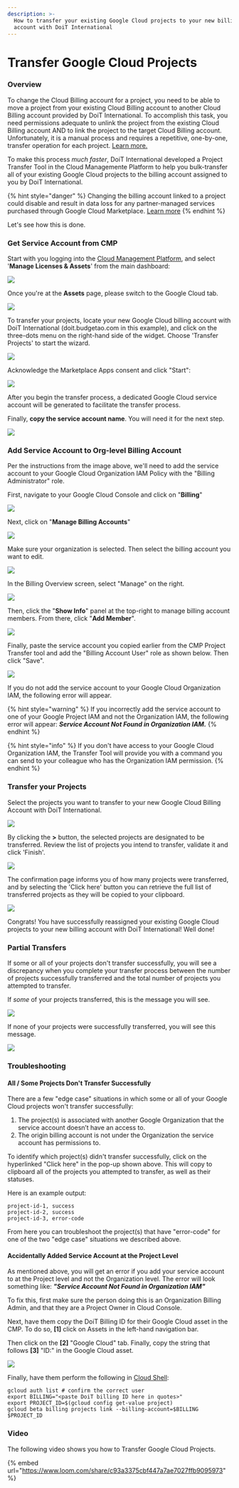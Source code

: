 ```yaml
---
description: >-
  How to transfer your existing Google Cloud projects to your new billing
  account with DoiT International
---
```


# Transfer Google Cloud Projects

### Overview

To change the Cloud Billing account for a project, you need to be able to move a project from your existing Cloud Billing account to another Cloud Billing account provided by DoiT International. To accomplish this task, you need permissions adequate to unlink the project from the existing Cloud Billing account AND to link the project to the target Cloud Billing account. Unfortunately, it is a manual process and requires a repetitive, one-by-one, transfer operation for each project. [Learn more.](https://cloud.google.com/billing/docs/how-to/modify-project#change_the_billing_account_for_a_project) 

To make this process _much faster_, DoiT International developed a Project Transfer Tool in the Cloud Managemente Platform to help you bulk-transfer all of your existing Google Cloud projects to the billing account assigned to you by DoiT International.

{% hint style="danger" %}
Changing the billing account linked to a project could disable and result in data loss for any partner-managed services purchased through Google Cloud Marketplace. [Learn more](https://cloud.google.com/marketplace/docs/understanding-billing#changing_a_projects_billing_account)
{% endhint %}

Let's see how this is done.

### Get Service Account from CMP

Start with you logging into the [Cloud Management Platform](https://app.doit-intl.com), and select '**Manage Licenses & Assets**' from the main dashboard:

![](../.gitbook/assets/transfer-projects.png)

Once you're at the **Assets** page, please switch to the Google Cloud tab.

![](../.gitbook/assets/google-cloud-tab.png)

To transfer your projects, locate your new Google Cloud billing account with DoiT International \(doit.budgetao.com in this example\), and click on the three-dots menu on the right-hand side of the widget. Choose 'Transfer Projects' to start the wizard.

![](../.gitbook/assets/transfer-projects1%20%281%29%20%281%29.png)

Acknowledge the Marketplace Apps consent and click "Start":

![](../.gitbook/assets/transfer-gcp.png)

After you begin the transfer process, a dedicated Google Cloud service account will be generated to facilitate the transfer process. 

Finally, **copy the service account name**. You will need it for the next step.

![](../.gitbook/assets/transfer-projects3.png)

### Add Service Account to Org-level Billing Account

Per the instructions from the image above, we'll need to add the service account to your Google Cloud Organization IAM Policy with the "Billing Administrator" role.

First, navigate to your Google Cloud Console and click on "**Billing**"

![](../.gitbook/assets/screen-shot-2021-02-12-at-11.28.16-am.png)

Next, click on "**Manage Billing Accounts**"

![](../.gitbook/assets/screen-shot-2021-02-12-at-11.28.26-am.png)

Make sure your organization is selected. Then select the billing account you want to edit.

![](../.gitbook/assets/step3.jpg)



In the Billing Overview screen, select "Manage" on the right.

![](../.gitbook/assets/screen-shot-2021-02-12-at-11.29.23-am.png)



Then, click the "**Show Info**" panel at the top-right to manage billing account members. From there, click "**Add Member**".

![](../.gitbook/assets/addmemberprojectransfer.jpg)

Finally, paste the service account you copied earlier from the CMP Project Transfer tool and add the "Billing Account User" role as shown below. Then click "Save".

![](../.gitbook/assets/screen-shot-2021-02-12-at-11.30.30-am.png)

If you do not add the service account to your Google Cloud Organization IAM, the following error will appear. 

{% hint style="warning" %}
If you incorrectly add the service account to one of your Google Project IAM and not the Organization IAM, the following error will appear: _**Service Account Not Found in Organization IAM.**_
{% endhint %}

{% hint style="info" %}
If you don't have access to your Google Cloud Organization IAM, the Transfer Tool will provide you with a command you can send to your colleague who has the Organization IAM permission.
{% endhint %}

### Transfer your Projects

Select the projects you want to transfer to your new Google Cloud Billing Account with DoiT International.

![](../.gitbook/assets/transfer-projects6.png)

By clicking the **&gt;** button, the selected projects are designated to be transferred. Review the list of projects you intend to transfer, validate it and click 'Finish'. 

![](../.gitbook/assets/transfer-projects7.png)

The confirmation page informs you of how many projects were transferred, and by selecting the 'Click here' button you can retrieve the full list of transferred projects as they will be copied to your clipboard.  

![](../.gitbook/assets/transfer-projects8.png)

Congrats! You have successfully reassigned your existing Google Cloud projects to your new billing account with DoiT International! Well done! 

### Partial Transfers

If some or all of your projects don't transfer successfully, you will see a discrepancy when you complete your transfer process between the number of projects successfully transferred and the total number of projects you attempted to transfer.

If _some_ of your projects transferred, this is the message you will see.

![](../.gitbook/assets/screen-shot-2020-09-10-at-16.14.00-1-%20%281%29.png)

If none of your projects were successfully transferred, you will see this message.

![](../.gitbook/assets/screen-shot-2020-09-10-at-16.10.34-1-.png)

### **Troubleshooting**

#### All / Some Projects Don't Transfer Successfully

There are a few "edge case" situations in which some or all of your Google Cloud projects won't transfer successfully:

1. The project\(s\) is associated with another Google Organization that the service account doesn’t have an access to.
2. The origin billing account is not under the Organization the service account has permissions to.

To identify which project\(s\) didn't transfer successfully, click on the hyperlinked "Click here" in the pop-up shown above. This will copy to clipboard all of the projects you attempted to transfer, as well as their statuses. 

Here is an example output:

```text
project-id-1, success
project-id-2, success
project-id-3, error-code
```

From here you can troubleshoot the project\(s\) that have "error-code" for one of the two "edge case" situations we described above.

#### Accidentally Added Service Account at the Project Level

As mentioned above, you will get an error if you add your service account to at the Project level and not the Organization level. The error will look something like: _**"Service Account Not Found in Organization IAM"**_

To fix this, first make sure the person doing this is an Organization Billing Admin, and that they are a Project Owner in Cloud Console.

Next, have them copy the DoiT Billing ID for their Google Cloud asset in the CMP. To do so, **\[1\]** click on Assets in the left-hand navigation bar. 

Then click on the **\[2\]** "Google Cloud" tab. Finally, copy the string that follows **\[3\]** "ID:" in the Google Cloud asset.

![](../.gitbook/assets/billingtransferfix.jpg)

Finally, have them perform the following in [Cloud Shell](https://cloud.google.com/shell):

```text
gcloud auth list # confirm the correct user
export BILLING="<paste DoiT billing ID here in quotes>"
export PROJECT_ID=$(gcloud config get-value project)
gcloud beta billing projects link --billing-account=$BILLING $PROJECT_ID
```

### Video

The following video shows you how to Transfer Google Cloud Projects.

{% embed url="https://www.loom.com/share/c93a3375cbf447a7ae7027ffb9095973" %}




